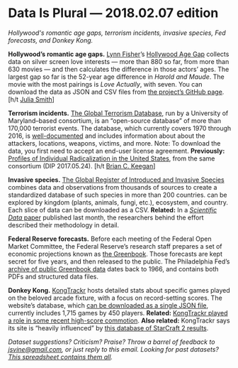 Data Is Plural — 2018.02.07 edition
===================================

*Hollywood's romantic age gaps, terrorism incidents, invasive species, Fed forecasts, and Donkey Kong.*


__Hollywood’s romantic age gaps.__ [Lynn Fisher](https://lynnandtonic.com/)’s [Hollywood Age Gap](https://hollywoodagegap.com/) collects data on silver screen love interests — more than 880 so far, from more than 630 movies — and then calculates the difference in those actors’ ages. The largest gap so far is the 52-year age difference in *Harold and Maude*. The movie with the most pairings is *Love Actually*, with seven. You can download the data as JSON and CSV files from [the project’s GitHub page](https://github.com/lynnandtonic/hollywood-age-gap). [h/t [Julia Smith](https://us1.campaign-archive.com/?u=81670c9d1b5fbeba1c29f2865&id=3a8cef6b3c)]


__Terrorism incidents.__ [The Global Terrorism Database](http://www.start.umd.edu/gtd/), run by a University of Maryland–based consortium, is an “open-source database” of more than 170,000 terrorist events. The database, which currently covers 1970 through 2016, is [well-documented](https://www.start.umd.edu/gtd/using-gtd/) and includes information about about the attackers, locations, weapons, victims, and more. Note: To download the data, you first need to accept an end-user license agreement. __Previously:__ [Profiles of Individual Radicalization in the United States](https://tinyletter.com/data-is-plural/letters/data-is-plural-2017-05-24-edition), from the same consortium (DIP 2017.05.24). [h/t [Brian C. Keegan](http://www.brianckeegan.com/about/)]


__Invasive species.__ [The Global Register of Introduced and Invasive Species](http://www.griis.org/) combines data and observations from thousands of sources to create a standardized database of such species in more than 200 countries. can be explored by kingdom (plants, animals, fungi, etc.), ecosystem, and country. Each slice of data can be downloaded as a CSV. __Related:__ In a [*Scientific Data* paper](https://www.nature.com/articles/sdata2017202) published last month, the researchers behind the effort described their methodology in detail.


__Federal Reserve forecasts.__ Before each meeting of the Federal Open Market Committee, the Federal Reserve’s research staff prepares a set of economic projections known as [the Greenbook](https://en.wikipedia.org/wiki/Greenbook). Those forecasts are kept secret for five years, and then released to the public. The Philadelphia Fed’s [archive of public Greenbook data](https://www.philadelphiafed.org/research-and-data/real-time-center/greenbook-data/) dates back to 1966, and contains both PDFs and structured data files.


__Donkey Kong.__ [KongTrackr](http://kongtrackr.herokuapp.com) hosts detailed stats about specific games played on the beloved arcade fixture, with a focus on record-setting scores. The website’s database, which [can be downloaded as a single JSON file](http://kongtrackr.herokuapp.com/#/exportDatabase), currently includes 1,715 games by 450 players. __Related:__ [KongTrackr played a role in some recent high-score commotion](https://arstechnica.com/gaming/2018/02/donkey-kong-scoreboard-strips-billy-mitchells-high-score-claims/). __Also related:__ KongTrackr says its site is “heavily influenced” by [this database of StarCraft 2 results](http://aligulac.com/).


*Dataset suggestions? Criticism? Praise? Throw a barrel of feedback to <jsvine@gmail.com>, or just reply to this email. Looking for past datasets? [This spreadsheet contains them all](https://docs.google.com/spreadsheets/d/1wZhPLMCHKJvwOkP4juclhjFgqIY8fQFMemwKL2c64vk).*